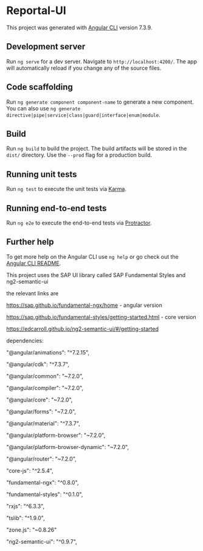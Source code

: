 # Reportal-UI

This project was generated with [Angular CLI](https://github.com/angular/angular-cli) version 7.3.9.

## Development server

Run `ng serve` for a dev server. Navigate to `http://localhost:4200/`. The app will automatically reload if you change any of the source files.

## Code scaffolding

Run `ng generate component component-name` to generate a new component. You can also use `ng generate directive|pipe|service|class|guard|interface|enum|module`.

## Build

Run `ng build` to build the project. The build artifacts will be stored in the `dist/` directory. Use the `--prod` flag for a production build.

## Running unit tests

Run `ng test` to execute the unit tests via [Karma](https://karma-runner.github.io).

## Running end-to-end tests

Run `ng e2e` to execute the end-to-end tests via [Protractor](http://www.protractortest.org/).

## Further help

To get more help on the Angular CLI use `ng help` or go check out the [Angular CLI README](https://github.com/angular/angular-cli/blob/master/README.md).

This project uses the SAP UI library called SAP Fundamental Styles and ng2-semantic-ui

the relevant links are

https://sap.github.io/fundamental-ngx/home - angular version

https://sap.github.io/fundamental-styles/getting-started.html - core version

https://edcarroll.github.io/ng2-semantic-ui/#/getting-started

dependencies:

"@angular/animations": "^7.2.15",

"@angular/cdk": "^7.3.7",

"@angular/common": "~7.2.0",

"@angular/compiler": "~7.2.0",

"@angular/core": "~7.2.0",

"@angular/forms": "~7.2.0",

"@angular/material": "^7.3.7",

"@angular/platform-browser": "~7.2.0",

"@angular/platform-browser-dynamic": "~7.2.0",

"@angular/router": "~7.2.0",

"core-js": "^2.5.4",

"fundamental-ngx": "^0.8.0",

"fundamental-styles": "^0.1.0",

"rxjs": "^6.3.3",

"tslib": "^1.9.0",

"zone.js": "~0.8.26"

"ng2-semantic-ui": "^0.9.7",
